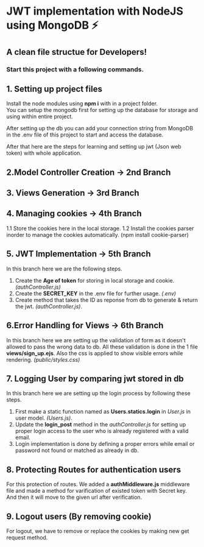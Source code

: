 # JWT implementation with NodeJS using MongoDB ⚡️ 
## A clean file structue for Developers!

### Start this project with a following commands.

## 1. Setting up project files
Install the node modules using **npm i** with in a project folder.  
You can setup the mongodb first for setting up the database for storage and using within entire project.

After setting up the db you can add your connection string from MongoDB in the .env file of this project to start and access the database.

After that here are the steps for learning and setting up jwt (Json web token) with whole application.


 
## 2.Model Controller Creation -> 2nd Branch


## 3. Views Generation -> 3rd Branch


## 4. Managing cookies -> 4th Branch

1.1 Store the cookies here in the local storage.
1.2 Install the cookies parser inorder to manage the cookies automatically.   (npm install cookie-parser)


## 5. JWT Implementation -> 5th Branch

In this branch here we are the following steps.
 1. Create the **Age of token** for storing in local storage and cookie. *(authController.js)*
 2. Create the **SECRET_KEY** in the .env file for further usage. *(.env)*
 3. Create method that takes the ID as reponse from db to generate & return the jwt.  *(authController.js)*.



## 6.Error Handling for Views -> 6th Branch

In this branch here we are setting up the validation of form as it doesn't allowed to pass the wrong data to db. 
All these validation is done in the 1 file **views/sign_up.ejs**.
Also the css is applied to show visible errors while rendering. *(public/styles.css)*


## 7. Logging User by comparing jwt stored in db

In this branch here we are setting up the login process by following these steps.
 1. First make a static function named as **Users.statics.login** in *User.js* in user model. *(Users.js)*.
 2. Update the **login_post** method in the *authController.js* for setting up proper login access to the user who is already registered with a valid email.
 3. Login implementation is done by defining a proper errors while email or password not found or matched as already in db.


## 8. Protecting Routes for authentication users
For this protection of routes. We added a **authMiddleware.js** middleware file and made a method for varification of existed token with Secret key. And then it will move to the given url after verification.


## 9. Logout users (By removing cookie)
For logout, we have to remove or replace the cookies by making new get request method.